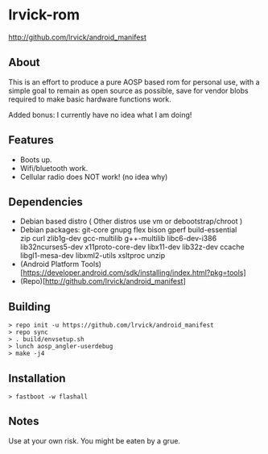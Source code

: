 # lrvick-rom #

<http://github.com/lrvick/android_manifest>

## About ##

This is an effort to produce a pure AOSP based rom for personal use, with a
simple goal to remain as open source as possible, save for vendor blobs
required to make basic hardware functions work.

Added bonus: I currently have no idea what I am doing!

## Features ##

  * Boots up. 
  * Wifi/bluetooth work.
  * Cellular radio does NOT work! (no idea why)

## Dependencies ##

 * Debian based distro ( Other distros use vm or debootstrap/chroot )
 * Debian packages:
			git-core gnupg flex bison gperf build-essential \
  		zip curl zlib1g-dev gcc-multilib g++-multilib libc6-dev-i386 \
  		lib32ncurses5-dev x11proto-core-dev libx11-dev lib32z-dev ccache \
  		libgl1-mesa-dev libxml2-utils xsltproc unzip
 * (Android Platform Tools)[https://developer.android.com/sdk/installing/index.html?pkg=tools]
 * (Repo)[http://github.com/lrvick/android_manifest]

## Building ##

```
> repo init -u https://github.com/lrvick/android_manifest
> repo sync
> . build/envsetup.sh
> lunch aosp_angler-userdebug
> make -j4
```
## Installation ##

```
> fastboot -w flashall
```

## Notes ##

Use at your own risk. You might be eaten by a grue.
